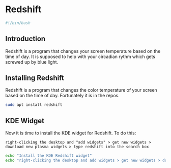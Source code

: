 # Redshift

```bash
#!/bin/bash
```

## Introduction

Redshift is a program that changes your screen temperature based on the time of day. It is supposed to help with your circadian rythm which gets screwed up by blue light.

## Installing Redshift

Redshift is a program that changes the color temperature of your screen based on the time of day. Fortunately it is in the repos.

```bash
sudo apt install redshift
```

## KDE Widget

Now it is time to install the KDE widget for Redshift. To do this:

```kde-plasma
right-clicking the desktop and "add widgets" > get new widgets > download new plasma widgets > type redshift into the search box
```

```bash
echo "Install the KDE Redshift widget"
echo "right-clicking the desktop and add widgets > get new widgets > download new plasma widgets > type redshift into the search box"
```
